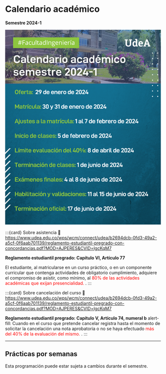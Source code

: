 # Calendario académico

**Semestre 2024-1**

![calendario](/contenido/imgs/Calendario.png)

:::{card} Sobre asistencia
:link: https://www.udea.edu.co/wps/wcm/connect/udea/b2694dcb-0fd3-49a2-a5cf-0f6aab701139/reglamento-estudiantil-pregrado-con-concordancias.pdf?MOD=AJPERES&CVID=lgcKqM7

**Reglamento estudiantil pregrado: Capítulo VI, Artículo 77**

El estudiante, al matricularse en un curso práctico, o en un componente curricular que contenga actividades de obligatorio cumplimiento, adquiere el compromiso de asistir, como mínimo, al <span style="color:red">80% de las actividades académicas que exijan presencialidad.  </span>.
:::

:::{card} Sobre cancelación del curso
:link: https://www.udea.edu.co/wps/wcm/connect/udea/b2694dcb-0fd3-49a2-a5cf-0f6aab701139/reglamento-estudiantil-pregrado-con-concordancias.pdf?MOD=AJPERES&CVID=lgcKqM7

**Reglamento estudiantil pregrado: Capítulo V, Artículo 74, numeral b**
alert-fill: 
Cuando en el curso que pretende cancelar registra hasta el momento de solicitar la cancelación una nota aprobatoria o no se haya efectuado <span style="color:red">más del 40% de la evaluación del mismo.  </span>.
:::


---

## Prácticas por semanas

Esta programación puede estar sujeta a cambios durante el semestre.

